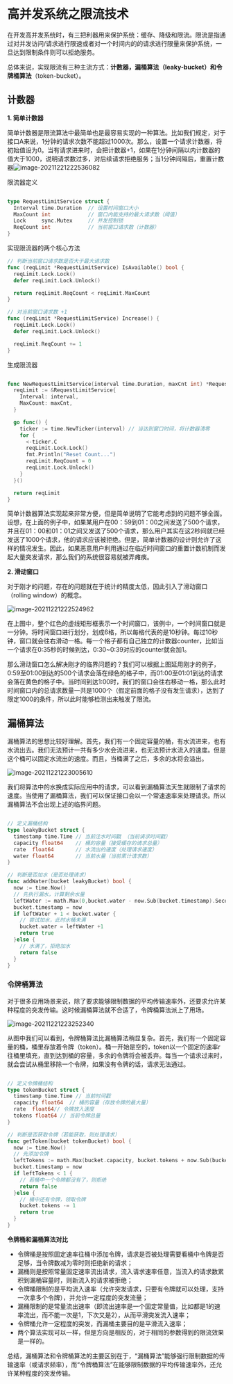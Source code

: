# 高并发系统之限流技术

在开发高并发系统时，有三把利器用来保护系统：缓存、降级和限流。限流是指通过对并发访问/请求进行限速或者对一个时间内的的请求进行限量来保护系统，一旦达到限制条件则可以拒绝服务。



总体来说，实现限流有三种主流方式：**计数器，漏桶算法（leaky-bucket）和令牌桶算法**（token-bucket）。

## **计数器**

**1. 简单计数器**

简单计数器是限流算法中最简单也是最容易实现的一种算法。比如我们规定，对于接口A来说，1分钟的请求次数不能超过1000次。那么，设置一个请求计数器，将初始值设为0。当有请求进来时，会把计数器+1，如果在1分钟间隔以内计数器的值大于1000，说明请求数过多，对后续请求拒绝服务；当1分钟间隔后，重置计数器![image-20211221222536082](image-20211221222536082.png)



限流器定义

```go

type RequestLimitService struct {
  Interval time.Duration  // 设置时间窗口大小
  MaxCount int            // 窗口内能支持的最大请求数（阈值）
  Lock     sync.Mutex     // 并发控制锁
  ReqCount int            // 当前窗口请求数（计数器）
}
```

实现限流器的两个核心方法

```go
// 判断当前窗口请求数是否大于最大请求数
func (reqLimit *RequestLimitService) IsAvailable() bool {
  reqLimit.Lock.Lock()
  defer reqLimit.Lock.Unlock()

  return reqLimit.ReqCount < reqLimit.MaxCount
}

// 对当前窗口请求数 +1
func (reqLimit *RequestLimitService) Increase() {
  reqLimit.Lock.Lock()
  defer reqLimit.Lock.Unlock()

  reqLimit.ReqCount += 1
}
```

生成限流器

```go

func NewRequestLimitService(interval time.Duration, maxCnt int) *RequestLimitService {
  reqLimit := &RequestLimitService{
    Interval: interval,
    MaxCount: maxCnt,
  }

  go func() {
    ticker := time.NewTicker(interval) // 当达到窗口时间，将计数器清零
    for {
      <-ticker.C
      reqLimit.Lock.Lock()
      fmt.Println("Reset Count...")
      reqLimit.ReqCount = 0
      reqLimit.Lock.Unlock()
    }
  }()

  return reqLimit
}
```

简单计数器算法实现起来非常方便，但是简单说明了它能考虑到的问题不够全面。设想，在上面的例子中，如果某用户在00：59到01：00之间发送了500个请求，并且在01：00和01：01之间又发送了500个请求，那么用户其实在这2秒间就已经发送了1000个请求，他的请求应该被拒绝。但是，简单计数器的设计则允许了这样的情况发生。因此，如果恶意用户利用通过在临近时间窗口的重置计数机制而发起大量突发请求，那么我们的系统很容易就被弄瘫痪。

**2. 滑动窗口**

对于刚才的问题，存在的问题就在于统计的精度太低，因此引入了滑动窗口（rolling window）的概念。

![image-20211221222524962](image-20211221222524962.png)

在上图中，整个红色的虚线矩形框表示一个时间窗口，该例中，一个时间窗口就是一分钟。将时间窗口进行划分，划成6格，所以每格代表的是10秒钟。每过10秒钟，窗口就会往右滑动一格。每一个格子都有自己独立的计数器counter，比如当一个请求在0:35秒的时候到达，0:30~0:39对应的counter就会加1。

那么滑动窗口怎么解决刚才的临界问题的？我们可以根据上图延用刚才的例子，0:59至01:00到达的500个请求会落在绿色的格子中，而01:00至01:01到达的请求会落在黄色的格子中。当时间到达1:00时，我们的窗口会往右移动一格，那么此时时间窗口内的总请求数量一共是1000个（假定前面的格子没有发生请求），达到了限定1000的条件，所以此时能够检测出来触发了限流。

## **漏桶算法**

漏桶算法的思想比较好理解。首先，我们有一个固定容量的桶，有水流进来，也有水流出去。我们无法预计一共有多少水会流进来，也无法预计水流入的速度。但是这个桶可以固定水流出的速度。而且，当桶满了之后，多余的水将会溢出。

![image-20211221223005610](image-20211221223005610.png)

我们将算法中的水换成实际应用中的请求，可以看到漏桶算法天生就限制了请求的速度。当使用了漏桶算法，我们可以保证接口会以一个常速速率来处理请求。所以漏桶算法不会出现上述的临界问题。

```go

// 定义漏桶结构
type leakyBucket struct {
  timestamp time.Time // 当前注水时间戳 （当前请求时间戳）
  capacity float64    // 桶的容量（接受缓存的请求总量）
  rate  float64       // 水流出的速度（处理请求速度）
  water float64       // 当前水量（当前累计请求数）
}

// 判断是否加水（是否处理请求）
func addWater(bucket leakyBucket) bool {
  now := time.Now()
  // 先执行漏水，计算剩余水量
  leftWater := math.Max(0,bucket.water - now.Sub(bucket.timestamp).Seconds()*bucket.rate)
  bucket.timestamp = now
  if leftWater + 1 < bucket.water {
    // 尝试加水，此时水桶未满
    bucket.water = leftWater +1
    return true
  }else {
    // 水满了，拒绝加水
    return false
  }
}
```

### **令牌桶算法**

对于很多应用场景来说，除了要求能够限制数据的平均传输速率外，还要求允许某种程度的突发传输。这时候漏桶算法就不合适了，令牌桶算法派上了用场。

![image-20211221223252340](image-20211221223252340.png)

从图中我们可以看到，令牌桶算法比漏桶算法稍显复杂。首先，我们有一个固定容量的桶，桶里存放着令牌（token）。桶一开始是空的，token以一个固定的速率r往桶里填充，直到达到桶的容量，多余的令牌将会被丢弃。每当一个请求过来时，就会尝试从桶里移除一个令牌，如果没有令牌的话，请求无法通过。

```go

// 定义令牌桶结构
type tokenBucket struct {
  timestamp time.Time // 当前时间戳
  capacity float64  // 桶的容量（存放令牌的最大量）
  rate  float64// 令牌放入速度
  tokens float64 // 当前令牌总量
}

// 判断是否获取令牌（若能获取，则处理请求）
func getToken(bucket tokenBucket) bool {
  now := time.Now()
  // 先添加令牌
  leftTokens := math.Max(bucket.capacity, bucket.tokens + now.Sub(bucket.timestamp).Seconds()*bucket.rate)
  bucket.timestamp = now
  if leftTokens < 1 {
    // 若桶中一个令牌都没有了，则拒绝
    return false
  }else {
    // 桶中还有令牌，领取令牌
    bucket.tokens -= 1
    return true
  }
}
```

**令牌桶和漏桶算法对比**

- 令牌桶是按照固定速率往桶中添加令牌，请求是否被处理需要看桶中令牌是否足够，当令牌数减为零时则拒绝新的请求；
- 漏桶则是按照常量固定速率流出请求，流入请求速率任意，当流入的请求数累积到漏桶容量时，则新流入的请求被拒绝；
- 令牌桶限制的是平均流入速率（允许突发请求，只要有令牌就可以处理，支持一次拿多个令牌），并允许一定程度的突发流量；
- 漏桶限制的是常量流出速率（即流出速率是一个固定常量值，比如都是1的速率流出，而不能一次是1，下次又是2），从而平滑突发流入速率；
- 令牌桶允许一定程度的突发，而漏桶主要目的是平滑流入速率；
- 两个算法实现可以一样，但是方向是相反的，对于相同的参数得到的限流效果是一样的。

总结，漏桶算法和令牌桶算法的主要区别在于，“漏桶算法”能够强行限制数据的传输速率（或请求频率），而“令牌桶算法”在能够限制数据的平均传输速率外，还允许某种程度的突发传输。